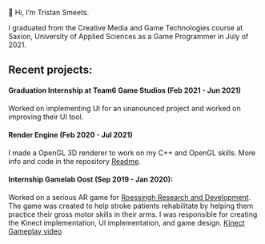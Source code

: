 👋 Hi, I’m Tristan Smeets.

I graduated from the Creative Media and Game Technologies course at Saxion, University of Applied Sciences as a Game Programmer in July of 2021.

## Recent projects:
#### Graduation Internship at Team6 Game Studios (Feb 2021 - Jun 2021)
Worked on implementing UI for an unanounced project and worked on improving their UI tool.

#### Render Engine (Feb 2020 - Jul 2021)
I made a OpenGL 3D renderer to work on my C++ and OpenGL skills. More info and code in the repository [Readme](https://github.com/TristanSmeets/Render-Engine).

#### Internship Gamelab Oost (Sep 2019 - Jan 2020): 
Worked on a serious AR game for [Roessingh Research and Development](http://www.rrd.nl/).
The game was created to help stroke patients rehabilitate by helping them practice their gross motor skills in their arms.
I was responsible for creating the Kinect implementation, UI implementation, and game design.
[Kinect Gameplay video](https://youtu.be/cdIJl2K-8rk)

<!---
TristanSmeets/TristanSmeets is a ✨ special ✨ repository because its `README.md` (this file) appears on your GitHub profile.
You can click the Preview link to take a look at your changes.
--->

